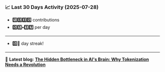 <!--START_STATS-->
### 📈 Last 30 Days Activity (2025-07-28)  
- **1️⃣5️⃣3️⃣5️⃣** contributions  
- **5️⃣1️⃣•1️⃣7️⃣** per day
---
- **5️⃣🎱** day streak!
---
📝 **Latest blog:** [**The Hidden Bottleneck in AI's Brain: Why Tokenization Needs a Revolution**](https://andriak.com/blog/tokenization-revolution)
<!--END_STATS-->

